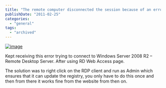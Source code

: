 ```yaml
---
title: "The remote computer disconnected the session because of an error in the licensing protocol."
publishDate: "2011-02-25"
categories: 
  - "general"
tags:
  - "archived"
---
```


[![image](https://ramberlinggeek.co.uk/wp-content/uploads/2011/02/image_thumb.png "image")](https://ramberlinggeek.co.uk/wp-content/uploads/2011/02/image.png)

Kept receiving this error trying to connect to Windows Server 2008 R2 – Remote Desktop Server. After using RD Web Access page.

The solution was to right click on the RDP client and run as Admin which ensures that it can update the registry, you only have to do this once and then from there it works fine from the website from then on.
